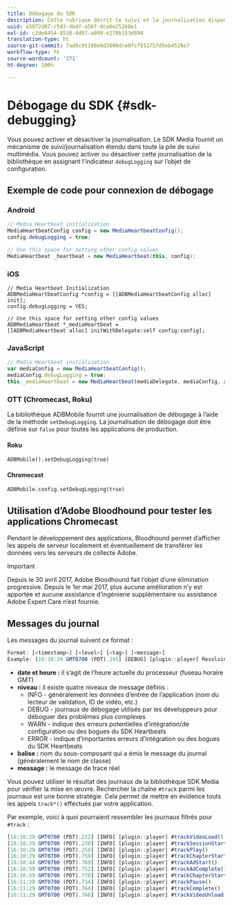 ```yaml
---
title: Débogage du SDK
description: Cette rubrique décrit le suivi et la journalisation disponibles dans le SDK Media.
uuid: a5972d87-c593-4b4f-a56f-dca6e25268e1
exl-id: c2de6454-8538-4d07-a099-e278b153d894
translation-type: ht
source-git-commit: 7ad0c85108e6d3800dce0fcf91175fd5eb4526e7
workflow-type: ht
source-wordcount: '271'
ht-degree: 100%

---
```


# Débogage du SDK {#sdk-debugging}

Vous pouvez activer et désactiver la journalisation. Le SDK Media fournit un mécanisme de suivi/journalisation étendu dans toute la pile de suivi multimédia. Vous pouvez activer ou désactiver cette journalisation de la bibliothèque en assignant l’indicateur `debugLogging` sur l’objet de configuration.

## Exemple de code pour connexion de débogage

### Android

```java
// Media Heartbeat initialization 
MediaHeartbeatConfig config = new MediaHeartbeatConfig(); 
config.debugLogging = true; 

// Use this space for setting other config values 
MediaHeartbeat _heartbeat = new MediaHeartbeat(this, config); 
```

### iOS

```
// Media Heartbeat Initialization 
ADBMediaHeartbeatConfig *config = [[ADBMediaHeartbeatConfig alloc] init]; 
config.debugLogging = YES; 

// Use this space for setting other config values 
ADBMediaHeartbeat *_mediaHeartbeat =  
[[ADBMediaHeartbeat alloc] initWithDelegate:self config:config]; 
```

### JavaScript

```js
// Media Heartbeat initialization 
var mediaConfig = new MediaHeartbeatConfig(); 
mediaConfig.debugLogging = true; 
this._mediaHeartbeat = new MediaHeartbeat(mediaDelegate, mediaConfig, appMeasurement); 
```

### OTT (Chromecast, Roku)

La bibliothèque ADBMobile fournit une journalisation de débogage à l’aide de la méthode `setDebugLogging`. La journalisation de débogage doit être définie sur `false` pour toutes les applications de production.

#### Roku

```
ADBMobile().setDebugLogging(true)
```

#### Chromecast

```
ADBMobile.config.setDebugLogging(true)
```

## Utilisation d’Adobe Bloodhound pour tester les applications Chromecast

Pendant le développement des applications, Bloodhound permet d’afficher les appels de serveur localement et éventuellement de transférer les données vers les serveurs de collecte Adobe.

<!--
For more information about Bloodhound, see the following guides:

* [Bloodhound 3.x for Mac](https://www.google.com/url?sa=t&rct=j&q=&esrc=s&source=web&cd=2&cad=rja&uact=8&ved=2ahUKEwiimfSUypDpAhVZHzQIHS6WDQIQFjABegQIChAD&url=https%3A%2F%2Fmarketing.adobe.com%2Fresources%2Fhelp%2Fen_US%2Fmobile%2Fbloodhound%2F&usg=AOvVaw3t4s0gcvuWEpLIqBkhKdGH) 
* [Bloodhound 2.2 for Windows](https://www.google.com/url?sa=t&rct=j&q=&esrc=s&source=web&cd=3&cad=rja&uact=8&ved=0ahUKEwjil9aM87jRAhUExlQKHTYZCjoQFggoMAI&url=https%3A%2F%2Fmarketing.adobe.com%2Fresources%2Fhelp%2Fen_US%2Fmobile%2Fbloodhound_win_2x%2F&usg=AFQjCNEW-gZp1IdbifWFDgDNEaQcGlBobg&sig2=K0waTKxdMj_2kfNXdMI2yg)
-->

>[!IMPORTANT]
>
>Depuis le 30 avril 2017, Adobe Bloodhound fait l’objet d’une élimination progressive. Depuis le 1er mai 2017, plus aucune amélioration n’y est apportée et aucune assistance d’ingénierie supplémentaire ou assistance Adobe Expert Care n’est fournie.

## Messages du journal

Les messages du journal suivent ce format :

```js
Format: [<timestamp>] [<level>] [<tag>] [<message>] 
Example: [16:10:29 GMT­0700 (PDT).245] [DEBUG] [plugin::player] Resolving qos.startupTime: 0
```

* **date et heure :** il s’agit de l’heure actuelle du processeur (fuseau horaire GMT)
* **niveau :** il existe quatre niveaux de message définis :
   * INFO - généralement les données d’entrée de l’application (nom du lecteur de validation, ID de vidéo, etc.)
   * DEBUG - journaux de débogage utilisés par les développeurs pour déboguer des problèmes plus complexes
   * WARN - indique des erreurs potentielles d’intégration/de configuration ou des bogues du SDK Heartbeats
   * ERROR - indique d’importantes erreurs d’intégration ou des bogues du SDK Heartbeats
* **balise :** nom du sous-composant qui a émis le message du journal (généralement le nom de classe)
* **message :** le message de trace réel

Vous pouvez utiliser le résultat des journaux de la bibliothèque SDK Media pour vérifier la mise en œuvre. Rechercher la chaîne `#track` parmi les journaux est une bonne stratégie. Cela permet de mettre en évidence touts les appels `track*()` effectués par votre application.

Par exemple, voici à quoi pourraient ressembler les journaux filtrés pour `#track` :

```js
[16:10:29 GMT­0700 (PDT).222] [INFO] [plugin::player] #trackVideoLoad() 
[16:10:29 GMT­0700 (PDT).230] [INFO] [plugin::player] #trackSessionStart() 
[16:10:29 GMT­0700 (PDT).250] [INFO] [plugin::player] #trackPlay() 
[16:10:29 GMT­0700 (PDT).759] [INFO] [plugin::player] #trackChapterStart() 
[16:10:44 GMT­0700 (PDT).769] [INFO] [plugin::player] #trackAdStart() 
[16:10:59 GMT­0700 (PDT).752] [INFO] [plugin::player] #trackAdComplete() 
[16:10:59 GMT­0700 (PDT).770] [INFO] [plugin::player] #trackChapterStart() 
[16:11:29 GMT­0700 (PDT).734] [INFO] [plugin::player] #trackPause() 
[16:11:29 GMT­0700 (PDT).764] [INFO] [plugin::player] #trackComplete() 
[16:11:29 GMT­0700 (PDT).766] [INFO] [plugin::player] #trackVideoUnload()
```
